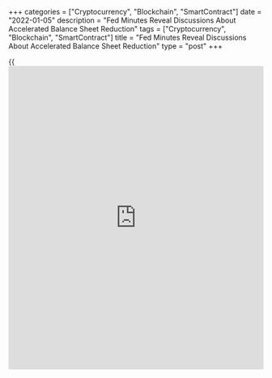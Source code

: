+++
categories = ["Cryptocurrency", "Blockchain", "SmartContract"]
date = "2022-01-05"
description = "Fed Minutes Reveal Discussions About Accelerated Balance Sheet Reduction"
tags = ["Cryptocurrency", "Blockchain", "SmartContract"]
title = "Fed Minutes Reveal Discussions About Accelerated Balance Sheet Reduction"
type = "post"
+++

{{<iframe id="large-banner" src="https://www.bounty.group/#slide=2.0" width="100%" height="600" scrolling="no" style="border: 0px solid rgb(216, 221, 230); border-radius: 3px;">}}

Members of the Federal Reserve are preparing to begin reducing the size
of the central bank's balance sheet soon after raising interest rates,
the minutes of the latest Federal Open Market Committee meeting
revealed.

The minutes of the December 14-15 meeting, released on Wednesday, showed
participants had initial discussions about the appropriate conditions
and timing for reducing the Fed's approximately $8.8 trillion portfolio
of Treasury and mortgage securities.

While the previous balance sheet runoff commenced almost two years after
[policy](https://www.fintechee.com/policy/) rate liftoff, participants judge that the appropriate timing this
time around would likely be closer to that of [policy](https://www.fintechee.com/policy/) rate liftoff.

"They noted that current conditions included a stronger economic
outlook, higher inflation, and a larger balance sheet and thus could
warrant a potentially faster pace of [policy](https://www.fintechee.com/policy/) rate normalization," the
minutes said.

The minutes noted many participants also judged that the appropriate
pace of balance sheet runoff would likely be faster than it was during
the previous normalization episode.

The discussions about reducing the size of the central bank's balance
sheet came as the Fed also agreed to accelerate the pace of reductions
to its asset purchases, with the program currently slated to come to an
end in mid-March.

Many economists expect the Fed to begin raising interest rates as soon
as the asset program ends, with CME's FedWatch Tool currently indicating
a 71.0 percent chance of a rate hike at the March 15-16 meeting.

The minutes noted that participants generally agreed it may be warranted
to raise rates sooner or at a faster pace previously anticipated given
the outlook for the [economy][1], the labor market, and inflation.

"Some participants judged that a less accommodative future stance of
[policy](https://www.fintechee.com/policy/) would likely be warranted and that the Committee should convey a
strong commitment to address elevated inflation pressures," the minutes
said.

The Fed added, "These participants noted, however, that a measured
approach to tightening [policy](https://www.fintechee.com/policy/) would help enable the Committee to assess
incoming data and be in position to react to the full range of plausible
economic outcomes."

Commenting on the minutes, Paul Ashworth, Chief U.S. Economist at
Capital Economics, said it makes sense that quantitative tightening
should be more rapid this time around, as the balance sheet is much
larger than the previous peak and economic conditions much stronger.

For comments and feedback [contact](https://www.playgroundfx.com/contact/): editorial@rtt[news](https://www.letsplayfx.com/blog/forex-news-website/).com

[Economic News][1]

 **What parts of the world are seeing the best (and worst) economic
performances lately? Click[here][2] to check out our [Econ Scorecard][2]
and find out! See up-to-the-moment [ranking](https://www.playgroundfx.com/blog/crypto-exchange-ranking/)s for the best and worst
performers in [GDP][3], [unemployment rate][4], [inflation][5] and much
more.**

   1. www.rtt[news](https://www.letsplayfx.com/blog/forex-news-website/).com/Content/EconomicNews.aspx
   2. www.rtt[news](https://www.letsplayfx.com/blog/forex-news-website/).com/economic-scorecard/world-rank/PPI/highest-performance.aspx
   3. www.rtt[news](https://www.letsplayfx.com/blog/forex-news-website/).com/economic-scorecard/world-rank/GDP/highest-performance.aspx
   4. www.rtt[news](https://www.letsplayfx.com/blog/forex-news-website/).com/economic-scorecard/world-rank/unemployment-rate/lowest-performance.aspx
   5. www.rtt[news](https://www.letsplayfx.com/blog/forex-news-website/).com/economic-scorecard/world-rank/CPI/highest-performance.aspx